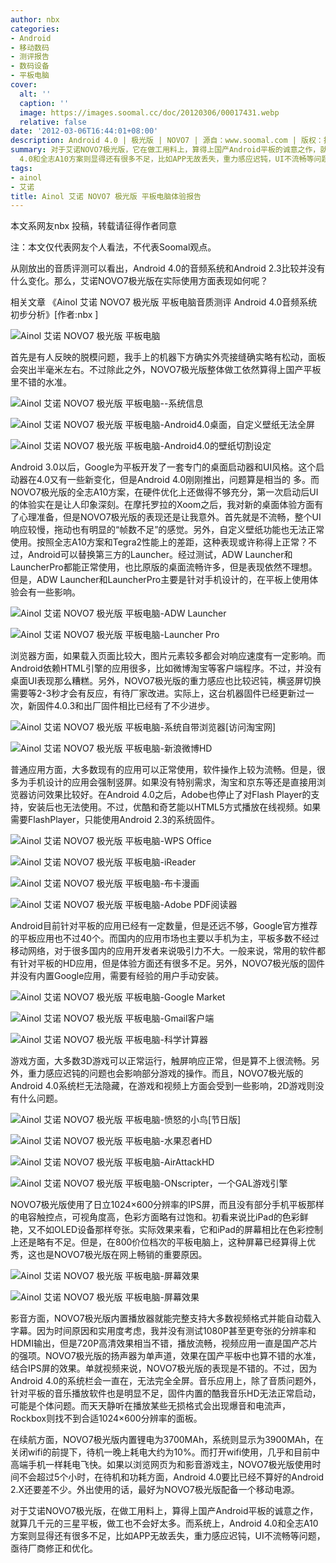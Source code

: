 ```yaml
---
author: nbx
categories:
- Android
- 移动数码
- 测评报告
- 数码设备
- 平板电脑
cover:
  alt: ''
  caption: ''
  image: https://images.soomal.cc/doc/20120306/00017431.webp
  relative: false
date: '2012-03-06T16:44:01+08:00'
description: Android 4.0 | 极光版 | NOVO7 | 源自：www.soomal.com | 版权：投稿 |  平均/总评分：09.00/18
summary: 对于艾诺NOVO7极光版，它在做工用料上，算得上国产Android平板的诚意之作，就算几千元的三星平板，做工也不会好太多。而系统上，Android
  4.0和全志A10方案则显得还有很多不足，比如APP无故丢失，重力感应迟钝，UI不流畅等问题，亟待厂商修正和优化。另外，它的耗电较为迅速……
tags:
- ainol
- 艾诺
title: Ainol 艾诺 NOVO7 极光版 平板电脑体验报告
---
```


本文系网友nbx 投稿，转载请征得作者同意



注：本文仅代表网友个人看法，不代表Soomal观点。



从刚放出的音质评测可以看出，Android 4.0的音频系统和Android 2.3比较并没有什么变化。那么，艾诺NOVO7极光版在实际使用方面表现如何呢？



相关文章
《Ainol 艾诺 NOVO7 极光版 平板电脑音质测评 Android 4.0音频系统初步分析》[作者:nbx ]



![Ainol 艾诺 NOVO7 极光版 平板电脑](https://images.soomal.cc/doc/20120306/00017457.webp)



首先是有人反映的脱模问题，我手上的机器下方确实外壳接缝确实略有松动，面板会突出半毫米左右。不过除此之外，NOVO7极光版整体做工依然算得上国产平板里不错的水准。



![Ainol 艾诺 NOVO7 极光版 平板电脑--系统信息](https://images.soomal.cc/doc/20120306/00017458.webp)



![Ainol 艾诺 NOVO7 极光版 平板电脑-Android4.0桌面，自定义壁纸无法全屏](https://images.soomal.cc/doc/20120306/00017459.webp)



![Ainol 艾诺 NOVO7 极光版 平板电脑-Android4.0的壁纸切割设定](https://images.soomal.cc/doc/20120306/00017460.webp)



Android 3.0以后，Google为平板开发了一套专门的桌面启动器和UI风格。这个启动器在4.0又有一些新变化，但是Android 4.0刚刚推出，问题算是相当的
多。而NOVO7极光版的全志A10方案，在硬件优化上还做得不够充分，第一次启动后UI的体验实在是让人印象深刻。在摩托罗拉的Xoom之后，我对新的桌面体验方面有了心理准备，但是NOVO7极光版的表现还是让我意外。首先就是不流畅，整个UI响应较慢，拖动也有明显的“帧数不足”的感觉。另外，自定义壁纸功能也无法正常使用。按照全志A10方案和Tegra2性能上的差距，这种表现或许称得上正常？不过，Android可以替换第三方的Launcher。经过测试，ADW Launcher和LauncherPro都能正常使用，也比原版的桌面流畅许多，但是表现依然不理想。但是，ADW Launcher和LauncherPro主要是针对手机设计的，在平板上使用体验会有一些影响。



![Ainol 艾诺 NOVO7 极光版 平板电脑-ADW Launcher](https://images.soomal.cc/doc/20120306/00017461.webp)



![Ainol 艾诺 NOVO7 极光版 平板电脑-Launcher Pro](https://images.soomal.cc/doc/20120306/00017462.webp)



浏览器方面，如果载入页面比较大，图片元素较多都会对响应速度有一定影响。而Android依赖HTML引擎的应用很多，比如微博淘宝等客户端程序。不过，并没有桌面UI表现那么糟糕。另外，NOVO7极光版的重力感应也比较迟钝，横竖屏切换需要等2-3秒才会有反应，有待厂家改进。实际上，这台机器固件已经更新过一次，新固件4.0.3和出厂固件相比已经有了不少进步。



![Ainol 艾诺 NOVO7 极光版 平板电脑-系统自带浏览器[访问淘宝网]](https://images.soomal.cc/doc/20120306/00017463.webp)



![Ainol 艾诺 NOVO7 极光版 平板电脑-新浪微博HD](https://images.soomal.cc/doc/20120306/00017464.webp)



普通应用方面，大多数现有的应用可以正常使用，软件操作上较为流畅。但是，很多为手机设计的应用会强制竖屏。如果没有特别需求，淘宝和京东等还是直接用浏览器访问效果比较好。在Android 4.0之后，Adobe也停止了对Flash Player的支持，安装后也无法使用。不过，优酷和奇艺能以HTML5方式播放在线视频。如果需要FlashPlayer，只能使用Android 2.3的系统固件。



![Ainol 艾诺 NOVO7 极光版 平板电脑-WPS Office](https://images.soomal.cc/doc/20120306/00017465.webp)



![Ainol 艾诺 NOVO7 极光版 平板电脑-iReader](https://images.soomal.cc/doc/20120306/00017466.webp)



![Ainol 艾诺 NOVO7 极光版 平板电脑-布卡漫画](https://images.soomal.cc/doc/20120306/00017467.webp)



![Ainol 艾诺 NOVO7 极光版 平板电脑-Adobe PDF阅读器](https://images.soomal.cc/doc/20120306/00017468.webp)



Android目前针对平板的应用已经有一定数量，但是还远不够，Google官方推荐的平板应用也不过40个。而国内的应用市场也主要以手机为主，平板多数不经过移动网络，对于很多国内的应用开发者来说吸引力不大。一般来说，常用的软件都有针对平板的HD应用，但是体验方面还有很多不足。另外，NOVO7极光版的固件并没有内置Google应用，需要有经验的用户手动安装。



![Ainol 艾诺 NOVO7 极光版 平板电脑-Google Market](https://images.soomal.cc/doc/20120306/00017469.webp)



![Ainol 艾诺 NOVO7 极光版 平板电脑-Gmail客户端](https://images.soomal.cc/doc/20120306/00017470.webp)



![Ainol 艾诺 NOVO7 极光版 平板电脑-科学计算器](https://images.soomal.cc/doc/20120306/00017471.webp)



游戏方面，大多数3D游戏可以正常运行，触屏响应正常，但是算不上很流畅。另外，重力感应迟钝的问题也会影响部分游戏的操作。而且，NOVO7极光版的Android 4.0系统栏无法隐藏，在游戏和视频上方面会受到一些影响，2D游戏则没有什么问题。



![Ainol 艾诺 NOVO7 极光版 平板电脑-愤怒的小鸟[节日版]](https://images.soomal.cc/doc/20120306/00017472.webp)



![Ainol 艾诺 NOVO7 极光版 平板电脑-水果忍者HD](https://images.soomal.cc/doc/20120306/00017473.webp)



![Ainol 艾诺 NOVO7 极光版 平板电脑-AirAttackHD](https://images.soomal.cc/doc/20120306/00017474.webp)



![Ainol 艾诺 NOVO7 极光版 平板电脑-ONscripter，一个GAL游戏引擎](https://images.soomal.cc/doc/20120306/00017475.webp)



NOVO7极光版使用了日立1024×600分辨率的IPS屏，而且没有部分手机平板那样的电容触控点，可视角度高，色彩方面略有过饱和。初看来说比iPad的色彩鲜艳，又不如OLED设备那样夸张。实际效果来看，它和iPad的屏幕相比在色彩控制上还是略有不足。但是，在800价位档次的平板电脑上，这种屏幕已经算得上优秀，这也是NOVO7极光版在网上畅销的重要原因。



![Ainol 艾诺 NOVO7 极光版 平板电脑-屏幕效果](https://images.soomal.cc/doc/20120306/00017476.webp)



![Ainol 艾诺 NOVO7 极光版 平板电脑-屏幕效果](https://images.soomal.cc/doc/20120306/00017477.webp)



影音方面，NOVO7极光版内置播放器就能完整支持大多数视频格式并能自动载入字幕。因为时间原因和实用度考虑，我并没有测试1080P甚至更夸张的分辨率和HDMI输出，但是720P高清效果相当不错，播放流畅，视频应用一直是国产芯片的强项。NOVO7极光版的扬声器为单声道，效果在国产平板中也算不错的水准，结合IPS屏的效果。单就视频来说，NOVO7极光版的表现是不错的。不过，因为Android 4.0的系统栏会一直在，无法完全全屏。音乐应用上，除了音质问题外，针对平板的音乐播放软件也是明显不足，固件内置的酷我音乐HD无法正常启动，可能是个体问题。而天天静听在播放某些无损格式会出现爆音和电流声，Rockbox则找不到合适1024×600分辨率的面板。



在续航方面，NOVO7极光版内置锂电为3700MAh，系统则显示为3900MAh，在关闭wifi的前提下，待机一晚上耗电大约为10%。而打开wifi使用，几乎和目前中高端手机一样耗电飞快。如果以浏览网页为和影音游戏主，NOVO7极光版使用时间不会超过5个小时，在待机和功耗方面，Android 4.0要比已经不算好的Android 2.X还要差不少。外出使用的话，最好为NOVO7极光版配备一个移动电源。



对于艾诺NOVO7极光版，在做工用料上，算得上国产Android平板的诚意之作，就算几千元的三星平板，做工也不会好太多。而系统上，Android 4.0和全志A10方案则显得还有很多不足，比如APP无故丢失，重力感应迟钝，UI不流畅等问题，亟待厂商修正和优化。